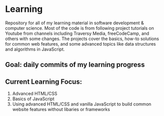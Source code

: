 # Learning

Repository for all of my learning material in software development & computer science. Most of the code is from following project tutorials on Youtube from channels including Traversy Media, freeCodeCamp, and others with some changes. The projects cover the basics, how-to solutions for common web features, and some advanced topics like data structures and algorithms in JavaScript.

## Goal: daily commits of my learning progress

## Current Learning Focus:

1. Advanced HTML/CSS
2. Basics of JavaScript
3. Using advanced HTML/CSS and vanilla JavaScript to build common website features without libaries or frameworks

